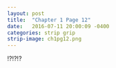 ```yaml
---
layout: post
title:  "Chapter 1 Page 12"
date:   2016-07-11 20:00:09 -0400
categories: strip grip
strip-image: ch1pg12.png
---
```

!?!?!?
